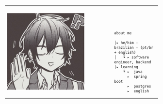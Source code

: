 
<table>
    <tr>
        <!-- Ajuste da largura da célula -->
        <td style="width: 70%;">
            <!-- Ajuste da largura da imagem -->
            <img src="https://github.com/gustavomarchesim/gustavomarchesim/blob/main/lado.jpg" style="width:75%; border: none;"/>
        </td>
        <td style="width: 30%; vertical-align: middle;">
            <p style="font-family: monospace; font-size: 80px;">    
    
</p>                                                                                                                            
                                                                                                  
                                                                                                    
        
    about me
    
    │▸ he/him - brazilian - (pt/br + english)
    │   ┗ ▸ software engineer, backend                          
    │▸ learning
        ┗ ▸  java
          ▸  spring boot
          ▸  postgres
          ▸  english







